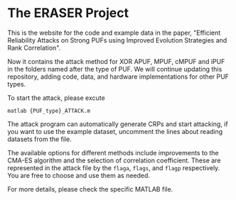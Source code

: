 # The ERASER Project

This is the website for the code and example data in the paper, "Efficient Reliability Attacks on Strong PUFs using Improved Evolution Strategies and Rank Correlation".

Now it contains the attack method for XOR APUF, MPUF, cMPUF and iPUF in the folders named after the type of PUF. We will continue updating this repository, adding code, data, and hardware implementations for other PUF types.

To start the attack, please excute

```
matlab {PUF_type}_ATTACK.m
```

The attack program can automatically generate CRPs and start attacking, if you want to use the example dataset, uncomment the lines about reading datasets from the file.

The available options for different methods include improvements to the CMA-ES algorithm and the selection of correlation coefficient. These are represented in the attack file by the  `flaga`, `flags`, and `flagp` respectively. You are free to choose and use them as needed.

For more details, please check the specific MATLAB file.
